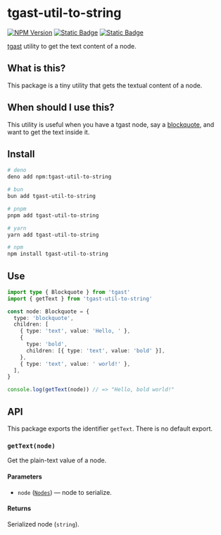 # tgast-util-to-string

[![NPM Version](https://img.shields.io/npm/v/tgast-util-to-string?style=for-the-badge&logo=npm&color=%23CB3837)](https://www.npmjs.com/package/tgast-util-to-string)
[![Static Badge](https://img.shields.io/badge/-Source_Code-%23181717?style=for-the-badge&logo=github)](https://github.com/unigramjs/tgast-util-to-string)
[![Static Badge](https://img.shields.io/badge/-%40tgastbot-%2326A5E4?style=for-the-badge&logo=telegram&logoColor=white)](https://t.me/tgastbot)

[tgast] utility to get the text content of a node.

## What is this?

This package is a tiny utility that gets the textual content of a node.

## When should I use this?

This utility is useful when you have a tgast node, say a [blockquote], and want to get the text inside it.

## Install

```sh
# deno
deno add npm:tgast-util-to-string

# bun
bun add tgast-util-to-string

# pnpm
pnpm add tgast-util-to-string

# yarn
yarn add tgast-util-to-string

# npm
npm install tgast-util-to-string
```

## Use

```ts
import type { Blockquote } from 'tgast'
import { getText } from 'tgast-util-to-string'

const node: Blockquote = {
  type: 'blockquote',
  children: [
    { type: 'text', value: 'Hello, ' },
    {
      type: 'bold',
      children: [{ type: 'text', value: 'bold' }],
    },
    { type: 'text', value: ' world!' },
  ],
}

console.log(getText(node)) // => "Hello, bold world!"
```

## API

This package exports the identifier `getText`. There is no default export.

### `getText(node)`

Get the plain-text value of a node.

#### Parameters

- `node` ([`Nodes`](https://github.com/unigramjs/tgast/blob/main/src/abstract.ts#L94)) — node to serialize.

#### Returns

Serialized node (`string`).

[tgast]: https://github.com/unigramjs/tgast
[blockquote]: https://github.com/unigramjs/tgast/wiki/Node:-Blockquote
